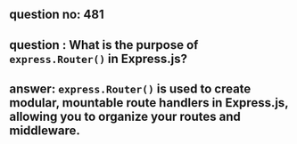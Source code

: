 
      
## question no: 481

## question : What is the purpose of `express.Router()` in Express.js?

## answer: `express.Router()` is used to create modular, mountable route handlers in Express.js, allowing you to organize your routes and middleware.
      